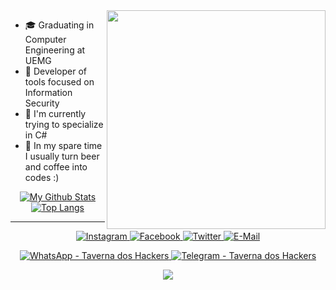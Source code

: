 <img align="right" src="https://raw.githubusercontent.com/MicaelliMedeiros/micaellimedeiros/master/image/computer-illustration.png" width="350"/>

- 🎓 Graduating in Computer Engineering at UEMG
- 🔐 Developer of tools focused on Information Security
- 🌱 I'm currently trying to specialize in C#
- 🍺 In my spare time I usually turn beer and coffee into codes :)

<p align="center">
    <a href="#">
        <img alt="My Github Stats" src="https://github-readme-stats.vercel.app/api?username=ygorsimoes&show_icons=true&theme=radical"/>
    </a>
    <a href="#">
        <img alt="Top Langs" src="https://github-readme-stats.vercel.app/api/top-langs/?username=ygorsimoes&hide=html&layout=compact&theme=radical"/>
    </a>
</p>

<hr>
<p align="center">
    <a href="https://www.instagram.com/ygorsimoesme">
        <img alt="Instagram" src="https://img.shields.io/badge/Instagram-grey?style=flat-square&logo=instagram"/>
    </a>
    <a href="https://www.facebook.com/ygorsimoesme">
        <img alt="Facebook" src="https://img.shields.io/badge/Facebook-grey?style=flat-square&logo=facebook"/>
    </a>
    <a href="https://twitter.com/ygorsimoesme">
        <img alt="Twitter" src="https://img.shields.io/badge/Twitter-grey?style=flat-square&logo=twitter"/>
    </a>
    <a href="mailto:contato.ygorsimoes@gmail.com">
        <img alt="E-Mail" src="https://img.shields.io/badge/E--Mail-grey?style=flat-square&logo=gmail"/>
    </a>
    <p align="center">
        <a href="https://chat.whatsapp.com/F4qgcO7nC7s0gFtIngm65I">
            <img alt="WhatsApp - Taverna dos Hackers" src="https://img.shields.io/badge/WhatsApp-Taverna%20Dos%20Hackers-brightgreen?style=for-the-badge&logo=whatsapp"/>
        </a>
        <a href="https://t.me/joinchat/GzqGiYBPyEAJELJx">
            <img alt="Telegram - Taverna dos Hackers" src="https://img.shields.io/badge/Telegram-Taverna Dos Hackers-blue?style=for-the-badge&logo=telegram"/>
        </a>
    </p>
</p>

<div align="center">
    <img src="https://imgur.com/rilHVxA.png">
</div>
